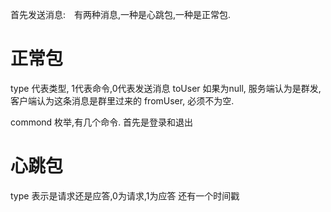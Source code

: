 首先发送消息:　有两种消息,一种是心跳包,一种是正常包. 

# 正常包
type 代表类型, 1代表命令,0代表发送消息
toUser 如果为null, 服务端认为是群发, 客户端认为这条消息是群里过来的
fromUser, 必须不为空.

commond 枚举,有几个命令.  首先是登录和退出

# 心跳包
type 表示是请求还是应答,0为请求,1为应答
还有一个时间戳